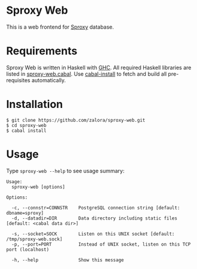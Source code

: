 Sproxy Web
==========

This is a web frontend for [Sproxy](https://hackage.haskell.org/package/sproxy) database.

Requirements
============
Sproxy Web is written in Haskell with [GHC](http://www.haskell.org/ghc/).
All required Haskell libraries are listed in [sproxy-web.cabal](sproxy-web.cabal).
Use [cabal-install](http://www.haskell.org/haskellwiki/Cabal-Install)
to fetch and build all pre-requisites automatically.


Installation
============
    $ git clone https://github.com/zalora/sproxy-web.git
    $ cd sproxy-web
    $ cabal install


Usage
=====
Type `sproxy-web --help` to see usage summary:

    Usage:
      sproxy-web [options]

    Options:

      -c, --connstr=CONNSTR    PostgreSQL connection string [default: dbname=sproxy]
      -d, --datadir=DIR        Data directory including static files [default: <cabal data dir>]

      -s, --socket=SOCK        Listen on this UNIX socket [default: /tmp/sproxy-web.sock]
      -p, --port=PORT          Instead of UNIX socket, listen on this TCP port (localhost)

      -h, --help               Show this message


